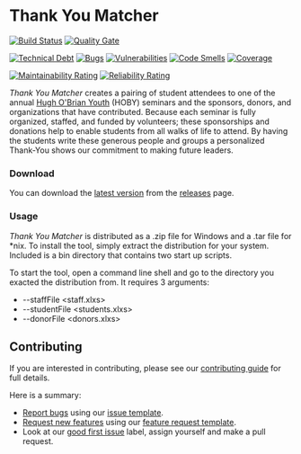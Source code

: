 # Thank You Matcher

[![Build Status](https://travis-ci.com/hobynye/thank-you-matcher.svg?branch=main)](https://travis-ci.com/hobynye/thank-you-matcher)
[![Quality Gate](https://sonarcloud.io/api/project_badges/measure?project=nye.org.hoby.tym%3Athank-you-matcher&metric=alert_status)](https://sonarcloud.io/dashboard?id=nye%3Athank-you-matcher)

[![Technical Debt](https://sonarcloud.io/api/project_badges/measure?project=nye.org.hoby.tym%3Athank-you-matcher&metric=sqale_index)](https://sonarcloud.io/dashboard?id=nye%3Athank-you-matcher)
[![Bugs](https://sonarcloud.io/api/project_badges/measure?project=nye.org.hoby.tym%3Athank-you-matcher&metric=bugs)](https://sonarcloud.io/dashboard?id=nye%3Athank-you-matcher)
[![Vulnerabilities](https://sonarcloud.io/api/project_badges/measure?project=nye.org.hoby.tym%3Athank-you-matcher&metric=vulnerabilities)](https://sonarcloud.io/dashboard?id=nye%3Athank-you-matcher)
[![Code Smells](https://sonarcloud.io/api/project_badges/measure?project=nye.org.hoby.tym%3Athank-you-matcher&metric=code_smells)](https://sonarcloud.io/dashboard?id=nye%3Athank-you-matcher)
[![Coverage](https://sonarcloud.io/api/project_badges/measure?project=nye.org.hoby.tym%3Athank-you-matcher&metric=coverage)](https://sonarcloud.io/dashboard?id=nye%3Athank-you-matcher)

[![Maintainability Rating](https://sonarcloud.io/api/project_badges/measure?project=nye.org.hoby.tym%3Athank-you-matcher&metric=sqale_rating)](https://sonarcloud.io/dashboard?id=nye%3Athank-you-matcher)
[![Reliability Rating](https://sonarcloud.io/api/project_badges/measure?project=nye.org.hoby.tym%3Athank-you-matcher&metric=reliability_rating)](https://sonarcloud.io/dashboard?id=nye%3Athank-you-matcher)

_Thank You Matcher_ creates a pairing of student attendees to one of the annual [Hugh O'Brian Youth](http://hoby.org) 
(HOBY) seminars and the sponsors, donors, and organizations that have contributed. Because each seminar is fully 
organized, staffed, and funded by volunteers; these sponsorships and donations help to enable students from all walks 
of life to attend. By having the students write these generous people and groups a personalized Thank-You shows our 
commitment to making future leaders.

### Download
You can download the [latest version](https://github.com/hobynye/thank-you-matcher/releases/latest) from the [releases](https://github.com/hobynye/thank-you-matcher/releases) page.

### Usage
_Thank You Matcher_ is distributed as a .zip file for Windows and a .tar file for *nix. To install the tool, simply
extract the distribution for your system. Included is a bin directory that contains two start up scripts.

To start the tool, open a command line shell and go to the directory you exacted the distribution from. It requires 3
arguments:
   - --staffFile <staff.xlxs>
   - --studentFile <students.xlxs>
   - --donorFile <donors.xlxs>

## Contributing
If you are interested in contributing, please see our [contributing guide](https://github.com/hobynye/.github/blob/master/CONTRIBUTING.md#contributing)
for full details.

Here is a summary:
   - [Report bugs](https://github.com/hobynye/.github/blob/master/CONTRIBUTING.md#reporting-bugs) using our 
   [issue template](https://github.com/hobynye/thank-you-matcher/issues/new?assignees=&labels=bug&template=bug_report.md&title=).
   - [Request new features](https://github.com/hobynye/.github/blob/master/CONTRIBUTING.md#suggesting-enhancements) 
   using our [feature request template](https://github.com/hobynye/thank-you-matcher/issues/new?assignees=&labels=enhancement&template=feature_request.md&title=).
   - Look at our [good first issue](https://github.com/hobynye/thank-you-matcher/labels/good%20first%20issue) label, 
   assign yourself and make a pull request.
